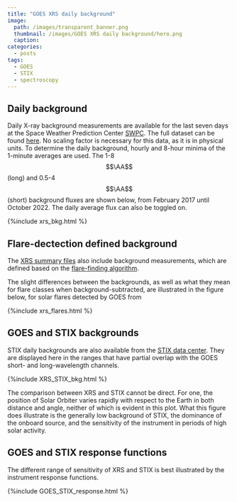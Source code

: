 ```yaml
---
title: "GOES XRS daily background"
image: 
  path: /images/transparent_banner.png
  thumbnail: /images/GOES XRS daily background/hero.png
  caption:
categories:
  - posts
tags:
  - GOES
  - STIX
  - spectroscopy
---
```


## Daily background

Daily X-ray background measurements are available for the last seven days at the Space Weather Prediction Center [SWPC](https://services.swpc.noaa.gov/json/goes/primary/xray-flares-7-day.json). The full dataset can be found [here](https://data.ngdc.noaa.gov/platforms/solar-space-observing-satellites/goes/goes16/l2/data/xrsf-l2-bkd1d_science/). No scaling factor is necessary for this data, as it is in physical units. To determine the daily background, 
 hourly and 8-hour minima of the 1-minute averages are used. The 1-8 $$\AA$$ (long) and 0.5-4 $$\AA$$ (short) background fluxes are shown below, from February 2017 until October 2022. The daily average flux can also be toggled on.

{%include xrs_bkg.html %}

## Flare-dectection defined background

The [XRS summary files](https://data.ngdc.noaa.gov/platforms/solar-space-observing-satellites/goes/goes16/l2/data/xrsf-l2-flsum_science/) also include background measurements, which are defined based on the [flare-finding algorithm]().

The slight differences between the backgrounds, as well as what they mean for flare classes when background-subtracted, are illustrated in the figure below, for solar flares detected by GOES from 

{%include xrs_flares.html %}

## GOES and STIX backgrounds

STIX daily backgrounds are also available from the [STIX data center](https://datacenter.stix.i4ds.net/). They are displayed here in the ranges that have partial overlap with the GOES short- and long-wavelength channels. 

{%include XRS_STIX_bkg.html %}

The comparison between XRS and STIX cannot be direct. For one, the position of Solar Orbiter varies rapidly with respect to the Earth in both distance and angle, neither of which is evident in this plot. What this figure does illustrate is the generally low background of STIX, the dominance of the onboard source, and the sensitivity of the instrument in periods of high solar activity. 

## GOES and STIX response functions 

The different range of sensitivity of XRS and STIX is best illustrated by the instrument response functions. 

{%include GOES_STIX_response.html %}


